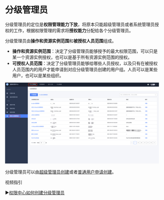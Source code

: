 # 分级管理员

分级管理员的定位是**权限管理能力下放**，将原本只能超级管理员或者系统管理员授权的工作，根据权限管理的需求将**授权能力**分配给各个分级管理员。

分级管理员由**操作和资源实例范围**和**被授权人员范围**组成。

- **操作和资源实例范围**：决定了分级管理员能够授予的最大权限范围，可以只是某一个资源实例授权，也可以是基于所有资源实例范围的授权。
- **可授权人员范围**：决定了分级管理员能够给哪些人员授权，以及只有在被授权人员范围内的用户才能申请到对应分级管理员创建的用户组。人员可以是某些用户，也可以是某些组织。 

![image-20220921151127544](GradingManager/image-20220921151127544.png)

分级管理员可以由[超级管理员创建](./ManagerCreate.md)或者[普通用户申请创建](./UserApply.md)。

视频指引

▶️[权限中心如何创建分级管理员](https://www.bilibili.com/video/BV1iS4y1D7Bq/)
